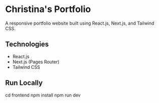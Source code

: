 # Christina's Portfolio

A responsive portfolio website built using React.js, Next.js, and Tailwind CSS.

## Technologies
- React.js
- Next.js (Pages Router)
- Tailwind CSS

## Run Locally

cd frontend
npm install
npm run dev
